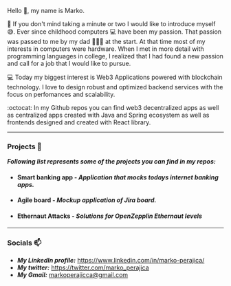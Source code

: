   Hello 👋, my name is Marko.
 
 👀 If you don't mind taking a minute or two I would like to introduce myself 😅. Ever since childhood computers 💻 have been my passion. 
 That passion was passed to me by my dad 👱🏻‍♂️ at the start. At that time most of my interests in computers were hardware. 
 When I met in more detail with programming languages in college, I realized that I had found a new passion and call for a job that I would like to pursue. 
 
 💻 Today my biggest interest is Web3 Applications powered with blockchain technology. 
 I love to design robust and optimized backend services with the focus on perfomances and scalability.
 
:octocat: In my Github repos you can find web3 decentralized apps as well as centralized apps created with Java and Spring ecosystem as well as frontends designed and created with React library.
 
 ***
 
 ### Projects 📱
 
  ***Following list represents some of the projects you can find in my repos:***
   
  - #### Smart banking app - ***Application that mocks todays internet banking apps.***
  
  - #### Agile board - ***Mockup application of Jira board.***
  
  - #### Ethernaut Attacks - ***Solutions for OpenZepplin Ethernaut levels***

***

 ### Socials 📫 
   - ***My LinkedIn profile:*** https://www.linkedin.com/in/marko-perajica/ 
   - ***My twitter:*** https://twitter.com/marko_perajica
   - ***My Gmail:*** markoperajicca@gmail.com 
